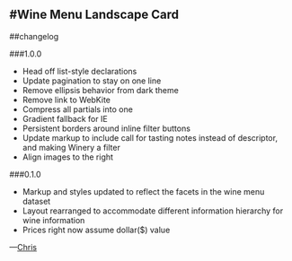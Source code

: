 #Wine Menu Landscape Card
---
##changelog

###1.0.0

* Head off list-style declarations
* Update pagination to stay on one line
* Remove ellipsis behavior from dark theme
* Remove link to WebKite
* Compress all partials into one
* Gradient fallback for IE
* Persistent borders around inline filter buttons
* Update markup to include call for tasting notes instead of descriptor, and making Winery a filter
* Align images to the right

###0.1.0

* Markup and styles updated to reflect the facets in the wine menu dataset
* Layout rearranged to accommodate different information hierarchy for wine information
* Prices right now assume dollar($) value


—[Chris](mailto:chris@webkite.com)